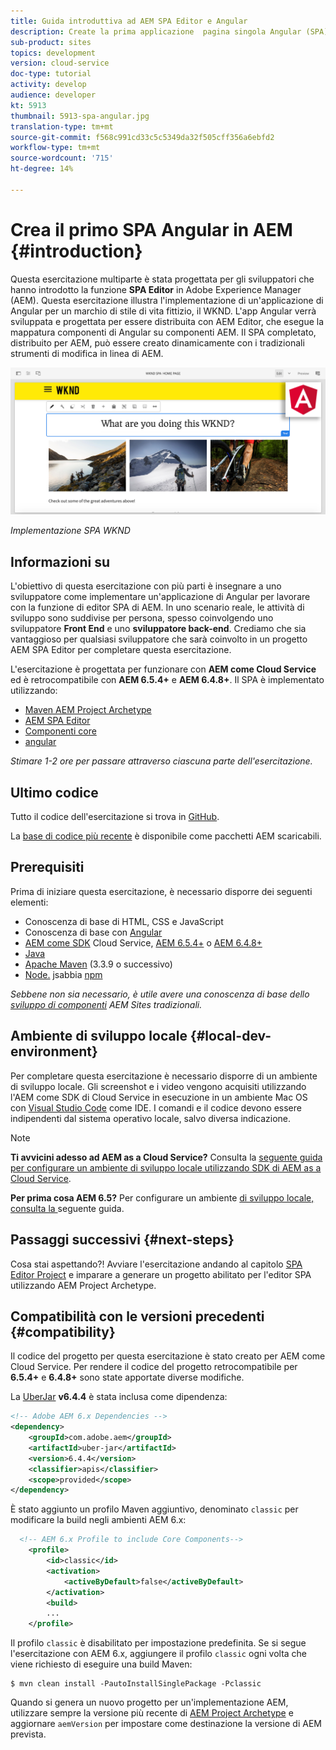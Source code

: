 ```yaml
---
title: Guida introduttiva ad AEM SPA Editor e Angular
description: Create la prima applicazione  pagina singola Angular (SPA) modificabile in Adobe Experience Manager, AEM con il SPA WKND. Scoprite come creare un SPA utilizzando il framework JS del Angular  con AEM SPA Editor. Questa esercitazione multiparte illustra l’implementazione di un’applicazione di Angular  per un marchio di stile di vita fittizio, il WKND. L'esercitazione tratta la creazione finale del SPA e l'integrazione con AEM.
sub-product: sites
topics: development
version: cloud-service
doc-type: tutorial
activity: develop
audience: developer
kt: 5913
thumbnail: 5913-spa-angular.jpg
translation-type: tm+mt
source-git-commit: f568c991cd33c5c5349da32f505cff356a6ebfd2
workflow-type: tm+mt
source-wordcount: '715'
ht-degree: 14%

---
```



# Crea il primo SPA Angular  in AEM {#introduction}

Questa esercitazione multiparte è stata progettata per gli sviluppatori che hanno introdotto la funzione **SPA Editor** in Adobe Experience Manager (AEM). Questa esercitazione illustra l&#39;implementazione di un&#39;applicazione di Angular  per un marchio di stile di vita fittizio, il WKND. L&#39;app  Angular verrà sviluppata e progettata per essere distribuita con AEM Editor, che esegue la mappatura  componenti di Angular su componenti AEM. Il SPA completato, distribuito per AEM, può essere creato dinamicamente con i tradizionali strumenti di modifica in linea di AEM.

![SPA finale implementato](assets/wknd-spa-implementation.png)

*Implementazione SPA WKND*

## Informazioni su

L&#39;obiettivo di questa esercitazione con più parti è insegnare a uno sviluppatore come implementare un&#39;applicazione di Angular  per lavorare con la funzione di editor SPA di AEM. In uno scenario reale, le attività di sviluppo sono suddivise per persona, spesso coinvolgendo uno sviluppatore **Front End** e uno **sviluppatore back-end**. Crediamo che sia vantaggioso per qualsiasi sviluppatore che sarà coinvolto in un progetto AEM SPA Editor per completare questa esercitazione.

L&#39;esercitazione è progettata per funzionare con **AEM come Cloud Service** ed è retrocompatibile con **AEM 6.5.4+** e **AEM 6.4.8+**. Il SPA è implementato utilizzando:

* [Maven AEM Project Archetype](https://docs.adobe.com/content/help/it-IT/experience-manager-core-components/using/developing/archetype/overview.html)
* [AEM SPA Editor](https://docs.adobe.com/content/help/en/experience-manager-65/developing/headless/spas/spa-walkthrough.html#content-editing-experience-with-spa)
* [Componenti core](https://docs.adobe.com/content/help/it-IT/experience-manager-core-components/using/introduction.html)
* [angular ](https://angular.io/)

*Stimare 1-2 ore per passare attraverso ciascuna parte dell&#39;esercitazione.*

## Ultimo codice

Tutto il codice dell&#39;esercitazione si trova in [GitHub](https://github.com/adobe/aem-guides-wknd-spa).

La [base di codice più recente](https://github.com/adobe/aem-guides-wknd-spa/releases) è disponibile come pacchetti AEM scaricabili.

## Prerequisiti

Prima di iniziare questa esercitazione, è necessario disporre dei seguenti elementi:

* Conoscenza di base di HTML, CSS e JavaScript
* Conoscenza di base con [ Angular](https://angular.io/)
* [AEM come SDK](https://docs.adobe.com/content/help/en/experience-manager-learn/cloud-service/local-development-environment-set-up/aem-runtime.html#download-the-aem-as-a-cloud-service-sdk) Cloud Service,  [AEM 6.5.4+](https://helpx.adobe.com/experience-manager/aem-releases-updates.html#65) o  [AEM 6.4.8+](https://helpx.adobe.com/experience-manager/aem-releases-updates.html#64)
* [Java](https://downloads.experiencecloud.adobe.com/content/software-distribution/en/general.html)
* [Apache Maven](https://maven.apache.org/) (3.3.9 o successivo)
* [Node.](https://nodejs.org/it/) jsabbia  [npm](https://www.npmjs.com/)

*Sebbene non sia necessario, è utile avere una conoscenza di base dello  [sviluppo di componenti](https://docs.adobe.com/content/help/en/experience-manager-learn/getting-started-wknd-tutorial-develop/overview.html) AEM Sites  tradizionali.*

## Ambiente di sviluppo locale {#local-dev-environment}

Per completare questa esercitazione è necessario disporre di un ambiente di sviluppo locale. Gli screenshot e i video vengono acquisiti utilizzando l&#39;AEM come SDK di Cloud Service in esecuzione in un ambiente Mac OS con [Visual Studio Code](https://code.visualstudio.com/) come IDE. I comandi e il codice devono essere indipendenti dal sistema operativo locale, salvo diversa indicazione.

>[!NOTE]
>
> **Ti avvicini adesso ad AEM as a Cloud Service?** Consulta la [seguente guida per configurare un ambiente di sviluppo locale utilizzando SDK di AEM as a Cloud Service](https://docs.adobe.com/content/help/en/experience-manager-learn/cloud-service/local-development-environment-set-up/overview.html).
>
> **Per prima cosa AEM 6.5?** Per configurare un ambiente [ di sviluppo locale, consulta la ](https://docs.adobe.com/content/help/en/experience-manager-learn/foundation/development/set-up-a-local-aem-development-environment.html)seguente guida.

## Passaggi successivi {#next-steps}

Cosa stai aspettando?! Avviare l&#39;esercitazione andando al capitolo [SPA Editor Project](create-project.md) e imparare a generare un progetto abilitato per l&#39;editor SPA utilizzando AEM Project Archetype.

## Compatibilità con le versioni precedenti {#compatibility}

Il codice del progetto per questa esercitazione è stato creato per AEM come Cloud Service. Per rendere il codice del progetto retrocompatibile per **6.5.4+** e **6.4.8+** sono state apportate diverse modifiche.

La [UberJar](https://docs.adobe.com/content/help/en/experience-manager-65/developing/devtools/ht-projects-maven.html#what-is-the-uberjar) **v6.4.4** è stata inclusa come dipendenza:

```xml
<!-- Adobe AEM 6.x Dependencies -->
<dependency>
    <groupId>com.adobe.aem</groupId>
    <artifactId>uber-jar</artifactId>
    <version>6.4.4</version>
    <classifier>apis</classifier>
    <scope>provided</scope>
</dependency>
```

È stato aggiunto un profilo Maven aggiuntivo, denominato `classic` per modificare la build negli ambienti AEM 6.x:

```xml
  <!-- AEM 6.x Profile to include Core Components-->
    <profile>
        <id>classic</id>
        <activation>
            <activeByDefault>false</activeByDefault>
        </activation>
        <build>
        ...
    </profile>
```

Il profilo `classic` è disabilitato per impostazione predefinita. Se si segue l&#39;esercitazione con AEM 6.x, aggiungere il profilo `classic` ogni volta che viene richiesto di eseguire una build Maven:

```shell
$ mvn clean install -PautoInstallSinglePackage -Pclassic
```

Quando si genera un nuovo progetto per un&#39;implementazione AEM, utilizzare sempre la versione più recente di [AEM Project Archetype](https://github.com/adobe/aem-project-archetype) e aggiornare `aemVersion` per impostare come destinazione la versione di AEM prevista.
